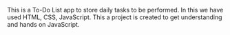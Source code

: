 This is a To-Do List app to store daily tasks to be performed.
In this we have used HTML, CSS, JavaScript.
This a project is created to get understanding and hands on JavaScript.
